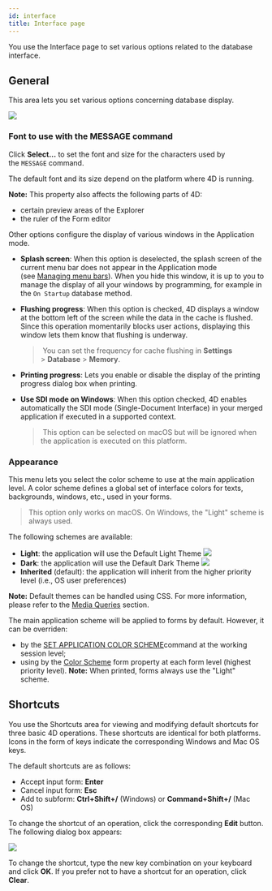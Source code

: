 ```yaml
---
id: interface
title: Interface page
---
```


 
You use the Interface page to set various options related to the database interface.

## General  
This area lets you set various options concerning database display.

![](assets/en/settings/interface-page.png)

### Font to use with the MESSAGE command  

Click **Select...** to set the font and size for the characters used by the `MESSAGE` command.

The default font and its size depend on the platform where 4D is running.

**Note:** This property also affects the following parts of 4D:

-   certain preview areas of the Explorer
-   the ruler of the Form editor

Other options configure the display of various windows in the Application mode.

-   **Splash screen**: When this option is deselected, the splash screen of the current menu bar does not appear in the Application mode (see [Managing menu bars](https://doc.4d.com/4Dv19/4D/19/Managing-menu-bars.300-5416879.en.html)). When you hide this window, it is up to you to manage the display of all your windows by programming, for example in the `On Startup` database method.

-   **Flushing progress**: When this option is checked, 4D displays a window at the bottom left of the screen while the data in the cache is flushed. Since this operation momentarily blocks user actions, displaying this window lets them know that flushing is underway.

    > You can set the frequency for cache flushing in **Settings** > **Database** > **Memory**.

-   **Printing progress**: Lets you enable or disable the display of the printing progress dialog box when printing.

-   **Use SDI mode on Windows**: When this option checked, 4D enables automatically the SDI mode (Single-Document Interface) in your merged application if executed in a supported context.

    > This option can be selected on macOS but will be ignored when the application is executed on this platform.

### Appearance  

This menu lets you select the color scheme to use at the main application level. A color scheme defines a global set of interface colors for texts, backgrounds, windows, etc., used in your forms.

> This option only works on macOS. On Windows, the "Light" scheme is always used.

The following schemes are available:

-   **Light**: the application will use the Default Light Theme
    ![](assets/en/settings/light-appearance.png)
-   **Dark**: the application will use the Default Dark Theme
    ![](assets/en/settings/dark-appearance.png)
-   **Inherited** (default): the application will inherit from the higher priority level (i.e., OS user preferences)

**Note:** Default themes can be handled using CSS. For more information, please refer to the [Media Queries](../FormEditor/createStylesheet.md#media-queries) section. 

The main application scheme will be applied to forms by default. However, it can be overriden:

-   by the [SET APPLICATION COLOR SCHEME](https://doc.4d.com/4dv19R/help/command/en/page1762.html)command at the working session level;
-   using by the [Color Scheme](../FormEditor/propertiesForm.html#color-scheme) form property at each form level (highest priority level). **Note:** When printed, forms always use the "Light" scheme.

## Shortcuts  

You use the Shortcuts area for viewing and modifying default shortcuts for three basic 4D operations. These shortcuts are identical for both platforms. Icons in the form of keys indicate the corresponding Windows and Mac OS keys. 

The default shortcuts are as follows:

-   Accept input form: **Enter**
-   Cancel input form: **Esc**
-   Add to subform: **Ctrl+Shift+/** (Windows) or **Command+Shift+/** (Mac OS)

To change the shortcut of an operation, click the corresponding **Edit** button. The following dialog box appears:

![](assets/en/settings/shortcut.png)

To change the shortcut, type the new key combination on your keyboard and click **OK**. If you prefer not to have a shortcut for an operation, click **Clear**.



